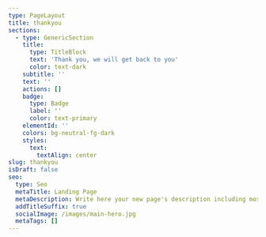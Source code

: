 ```yaml
---
type: PageLayout
title: thankyou
sections:
  - type: GenericSection
    title:
      type: TitleBlock
      text: 'Thank you, we will get back to you'
      color: text-dark
    subtitle: ''
    text: ''
    actions: []
    badge:
      type: Badge
      label: ''
      color: text-primary
    elementId: ''
    colors: bg-neutral-fg-dark
    styles:
      text:
        textAlign: center
slug: thankyou
isDraft: false
seo:
  type: Seo
  metaTitle: Landing Page
  metaDescription: Write here your new page's description including most relevant keywords.
  addTitleSuffix: true
  socialImage: /images/main-hero.jpg
  metaTags: []
---
```

